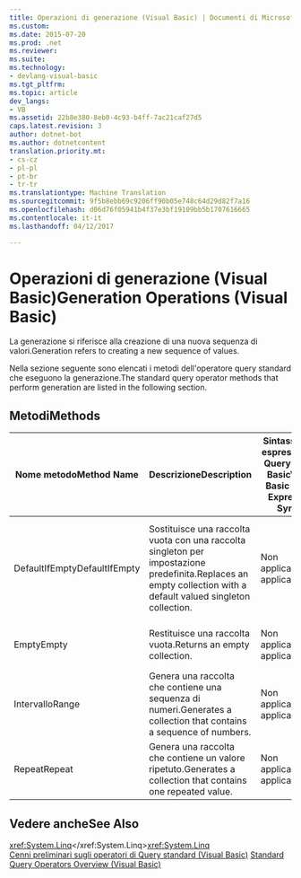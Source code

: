 ```yaml
---
title: Operazioni di generazione (Visual Basic) | Documenti di Microsoft
ms.custom: 
ms.date: 2015-07-20
ms.prod: .net
ms.reviewer: 
ms.suite: 
ms.technology:
- devlang-visual-basic
ms.tgt_pltfrm: 
ms.topic: article
dev_langs:
- VB
ms.assetid: 22b8e380-8eb0-4c93-b4ff-7ac21caf27d5
caps.latest.revision: 3
author: dotnet-bot
ms.author: dotnetcontent
translation.priority.mt:
- cs-cz
- pl-pl
- pt-br
- tr-tr
ms.translationtype: Machine Translation
ms.sourcegitcommit: 9f5b8ebb69c9206ff90b05e748c64d29d82f7a16
ms.openlocfilehash: d06d76f05941b4f37e3bf19109bb5b1707616665
ms.contentlocale: it-it
ms.lasthandoff: 04/12/2017

---
```

# <a name="generation-operations-visual-basic"></a><span data-ttu-id="586de-102">Operazioni di generazione (Visual Basic)</span><span class="sxs-lookup"><span data-stu-id="586de-102">Generation Operations (Visual Basic)</span></span>
<span data-ttu-id="586de-103">La generazione si riferisce alla creazione di una nuova sequenza di valori.</span><span class="sxs-lookup"><span data-stu-id="586de-103">Generation refers to creating a new sequence of values.</span></span>  
  
 <span data-ttu-id="586de-104">Nella sezione seguente sono elencati i metodi dell'operatore query standard che eseguono la generazione.</span><span class="sxs-lookup"><span data-stu-id="586de-104">The standard query operator methods that perform generation are listed in the following section.</span></span>  
  
## <a name="methods"></a><span data-ttu-id="586de-105">Metodi</span><span class="sxs-lookup"><span data-stu-id="586de-105">Methods</span></span>  
  
|<span data-ttu-id="586de-106">Nome metodo</span><span class="sxs-lookup"><span data-stu-id="586de-106">Method Name</span></span>|<span data-ttu-id="586de-107">Descrizione</span><span class="sxs-lookup"><span data-stu-id="586de-107">Description</span></span>|<span data-ttu-id="586de-108">Sintassi delle espressioni di Query Visual Basic</span><span class="sxs-lookup"><span data-stu-id="586de-108">Visual Basic Query Expression Syntax</span></span>|<span data-ttu-id="586de-109">Altre informazioni</span><span class="sxs-lookup"><span data-stu-id="586de-109">More Information</span></span>|  
|-----------------|-----------------|------------------------------------------|----------------------|  
|<span data-ttu-id="586de-110">DefaultIfEmpty</span><span class="sxs-lookup"><span data-stu-id="586de-110">DefaultIfEmpty</span></span>|<span data-ttu-id="586de-111">Sostituisce una raccolta vuota con una raccolta singleton per impostazione predefinita.</span><span class="sxs-lookup"><span data-stu-id="586de-111">Replaces an empty collection with a default valued singleton collection.</span></span>|<span data-ttu-id="586de-112">Non applicabile.</span><span class="sxs-lookup"><span data-stu-id="586de-112">Not applicable.</span></span>|<span data-ttu-id="586de-113"><xref:System.Linq.Enumerable.DefaultIfEmpty%2A?displayProperty=fullName></xref:System.Linq.Enumerable.DefaultIfEmpty%2A?displayProperty=fullName></span><span class="sxs-lookup"><span data-stu-id="586de-113"><xref:System.Linq.Enumerable.DefaultIfEmpty%2A?displayProperty=fullName></span></span><br /><br /> <span data-ttu-id="586de-114"><xref:System.Linq.Queryable.DefaultIfEmpty%2A?displayProperty=fullName></xref:System.Linq.Queryable.DefaultIfEmpty%2A?displayProperty=fullName></span><span class="sxs-lookup"><span data-stu-id="586de-114"><xref:System.Linq.Queryable.DefaultIfEmpty%2A?displayProperty=fullName></span></span>|  
|<span data-ttu-id="586de-115">Empty</span><span class="sxs-lookup"><span data-stu-id="586de-115">Empty</span></span>|<span data-ttu-id="586de-116">Restituisce una raccolta vuota.</span><span class="sxs-lookup"><span data-stu-id="586de-116">Returns an empty collection.</span></span>|<span data-ttu-id="586de-117">Non applicabile.</span><span class="sxs-lookup"><span data-stu-id="586de-117">Not applicable.</span></span>|<span data-ttu-id="586de-118"><xref:System.Linq.Enumerable.Empty%2A?displayProperty=fullName></xref:System.Linq.Enumerable.Empty%2A?displayProperty=fullName></span><span class="sxs-lookup"><span data-stu-id="586de-118"><xref:System.Linq.Enumerable.Empty%2A?displayProperty=fullName></span></span>|  
|<span data-ttu-id="586de-119">Intervallo</span><span class="sxs-lookup"><span data-stu-id="586de-119">Range</span></span>|<span data-ttu-id="586de-120">Genera una raccolta che contiene una sequenza di numeri.</span><span class="sxs-lookup"><span data-stu-id="586de-120">Generates a collection that contains a sequence of numbers.</span></span>|<span data-ttu-id="586de-121">Non applicabile.</span><span class="sxs-lookup"><span data-stu-id="586de-121">Not applicable.</span></span>|<span data-ttu-id="586de-122"><xref:System.Linq.Enumerable.Range%2A?displayProperty=fullName></xref:System.Linq.Enumerable.Range%2A?displayProperty=fullName></span><span class="sxs-lookup"><span data-stu-id="586de-122"><xref:System.Linq.Enumerable.Range%2A?displayProperty=fullName></span></span>|  
|<span data-ttu-id="586de-123">Repeat</span><span class="sxs-lookup"><span data-stu-id="586de-123">Repeat</span></span>|<span data-ttu-id="586de-124">Genera una raccolta che contiene un valore ripetuto.</span><span class="sxs-lookup"><span data-stu-id="586de-124">Generates a collection that contains one repeated value.</span></span>|<span data-ttu-id="586de-125">Non applicabile.</span><span class="sxs-lookup"><span data-stu-id="586de-125">Not applicable.</span></span>|<span data-ttu-id="586de-126"><xref:System.Linq.Enumerable.Repeat%2A?displayProperty=fullName></xref:System.Linq.Enumerable.Repeat%2A?displayProperty=fullName></span><span class="sxs-lookup"><span data-stu-id="586de-126"><xref:System.Linq.Enumerable.Repeat%2A?displayProperty=fullName></span></span>|  
  
## <a name="see-also"></a><span data-ttu-id="586de-127">Vedere anche</span><span class="sxs-lookup"><span data-stu-id="586de-127">See Also</span></span>  
 <span data-ttu-id="586de-128"><xref:System.Linq></xref:System.Linq></span><span class="sxs-lookup"><span data-stu-id="586de-128"><xref:System.Linq></span></span>   
<span data-ttu-id="586de-129"> [Cenni preliminari sugli operatori di Query standard (Visual Basic)](../../../../visual-basic/programming-guide/concepts/linq/standard-query-operators-overview.md)</span><span class="sxs-lookup"><span data-stu-id="586de-129"> [Standard Query Operators Overview (Visual Basic)](../../../../visual-basic/programming-guide/concepts/linq/standard-query-operators-overview.md)</span></span>
